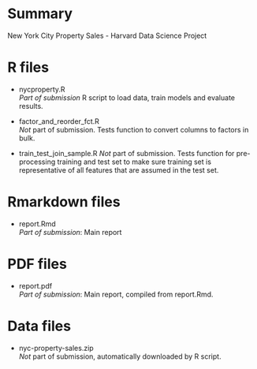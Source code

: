 # Summary  
New York City Property Sales - Harvard Data Science Project

# R files  
* nycproperty.R  
_Part of submission_ R script to load data, train models and evaluate results.

* factor_and_reorder_fct.R  
_Not_ part of submission. Tests function to convert columns to factors in bulk.

* train_test_join_sample.R
_Not_ part of submission. Tests function for pre-processing training and test
set to make sure training set is representative of all features that are
assumed in the test set.

# Rmarkdown files
* report.Rmd  
_Part of submission_: Main report

# PDF files
* report.pdf  
_Part of submission_: Main report, compiled from report.Rmd.

# Data files
* nyc-property-sales.zip  
_Not_ part of submission, automatically downloaded by R script.
